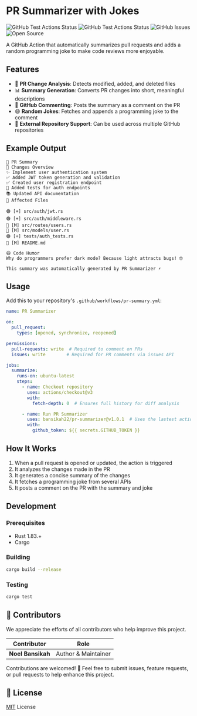 # PR Summarizer with Jokes

![GitHub Test Actions Status](https://github.com/bansikah22/pr-summarizer/actions/workflows/test.yml/badge.svg)
![GitHub Test Actions Status](https://github.com/bansikah22/pr-summarizer/actions/workflows/release.yml/badge.svg)
![GitHub Issues](https://img.shields.io/github/issues/bansikah22/pr-summarizer?color=red)
![Open Source](https://img.shields.io/github/license/bansikah22/pr-summarizer?color=green)

A GitHub Action that automatically summarizes pull requests and adds a random programming joke to make code reviews more enjoyable.

## Features

- 📝 **PR Change Analysis**: Detects modified, added, and deleted files
- 📊 **Summary Generation**: Converts PR changes into short, meaningful descriptions
- 💬 **GitHub Commenting**: Posts the summary as a comment on the PR
- 😄 **Random Jokes**: Fetches and appends a programming joke to the comment
- 🔄 **External Repository Support**: Can be used across multiple GitHub repositories

## Example Output

```
🚀 PR Summary
📝 Changes Overview
✨ Implement user authentication system
✅ Added JWT token generation and validation
✅ Created user registration endpoint
🧪 Added tests for auth endpoints
📚 Updated API documentation
📂 Affected Files

🟢 [+] src/auth/jwt.rs
🟢 [+] src/auth/middleware.rs
🔵 [M] src/routes/users.rs
🔵 [M] src/models/user.rs
🟢 [+] tests/auth_tests.rs
🔵 [M] README.md

😄 Code Humor
Why do programmers prefer dark mode? Because light attracts bugs! 🤓

This summary was automatically generated by PR Summarizer ⚡
```

## Usage

Add this to your repository's `.github/workflows/pr-summary.yml`:

```yaml
name: PR Summarizer

on:
  pull_request:
    types: [opened, synchronize, reopened]

permissions:
  pull-requests: write  # Required to comment on PRs
  issues: write        # Required for PR comments via issues API

jobs:
  summarize:
    runs-on: ubuntu-latest
    steps:
      - name: Checkout repository
        uses: actions/checkout@v3
        with:
          fetch-depth: 0  # Ensures full history for diff analysis

      - name: Run PR Summarizer
        uses: bansikah22/pr-summarizer@v1.0.1  # Uses the lastest actions tag
        with:
          github_token: ${{ secrets.GITHUB_TOKEN }}
```

## How It Works

1. When a pull request is opened or updated, the action is triggered
2. It analyzes the changes made in the PR
3. It generates a concise summary of the changes
4. It fetches a programming joke from several APIs
5. It posts a comment on the PR with the summary and joke

## Development

### Prerequisites

- Rust 1.83.+
- Cargo

### Building

```bash
cargo build --release
```

### Testing

```bash
cargo test
```
## 🤝 Contributors

We appreciate the efforts of all contributors who help improve this project. 

| Contributor        | Role                         |
|-------------------|-----------------------------|
| **Noel Bansikah** | Author & Maintainer         |

Contributions are welcomed! 🎉 Feel free to submit issues, feature requests, or pull requests to help enhance this project.

## 📜 License

[MIT](./LICENSE) License
